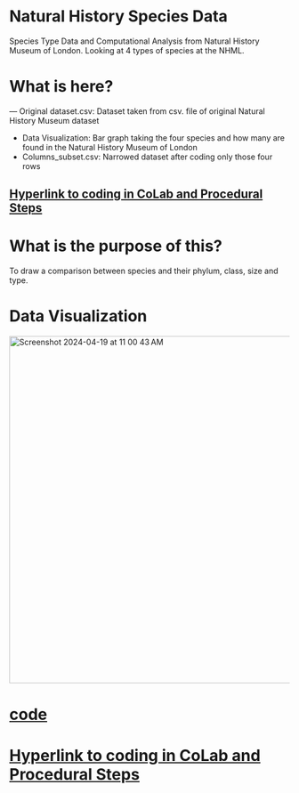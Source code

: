 # Natural History Species Data
Species Type Data and Computational Analysis from Natural History Museum of London. Looking at 4 types of species at the NHML.


# What is here?
— Original dataset.csv: Dataset taken from csv. file of original Natural History Museum dataset
- Data Visualization: Bar graph taking the four species and how many are found in the Natural History Museum of London
- Columns_subset.csv: Narrowed dataset after coding only those four rows


## [Hyperlink to coding in CoLab and Procedural Steps](https://colab.research.google.com/drive/1MXLZo8RTayuao2tWTdAyKFj_8XLNjMq2)

# What is the purpose of this?
To draw a comparison between species and their phylum, class, size and type.

# Data Visualization 
<img width="624" alt="Screenshot 2024-04-19 at 11 00 43 AM" src="https://github.com/Samantha-Lang/Natural-History-Species-Data/assets/167785490/bada307e-1fd1-4efe-89cb-99348cd60376">

# [code](https://github.com/Samantha-Lang/Natural-History-Species-Data/blob/main/code/Columns_subset.csv)
# [Hyperlink to coding in CoLab and Procedural Steps](https://colab.research.google.com/drive/1MXLZo8RTayuao2tWTdAyKFj_8XLNjMq2)
